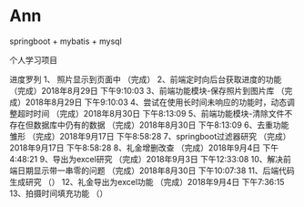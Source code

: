 # Ann
springboot + mybatis + mysql

个人学习项目

进度罗列
	1、 照片显示到页面中						（完成）
	2、前端定时向后台获取进度的功能				（完成）2018年8月29日 下午9:10:03
	3、前端功能模块-保存照片到图片库				（完成）2018年8月29日 下午9:10:03
	4、尝试在使用长时间未响应的功能时，动态调整超时时间	（完成）2018年8月30日 下午8:13:09
	5、前端功能模块-清除文件不存在但数据库中仍有的数据	（完成）2018年8月30日 下午8:13:09
	6、去重功能雏形							（完成）2018年9月17日 下午8:58:28
	7、springboot过滤器研究					（完成）2018年9月17日 下午8:58:28
	8、礼金增删改查							（完成）2018年9月4日 下午4:48:21
	9、导出为excel研究						（完成）2018年9月3日 下午12:33:08
	10、解决前端日期显示带一串零的问题				（完成）2018年8月30日 下午10:07:38
	11、后端代码生成研究						（）
	12、礼金导出为excel功能					（完成）2018年9月4日 下午7:36:15
	13、拍摄时间填充功能						（）
